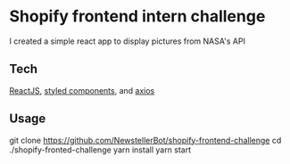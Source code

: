 # Shopify frontend intern challenge
I created a simple react app to display pictures from NASA's API

## Tech
<a href="https://reactjs.org">ReactJS</a>, <a href="https://styled-components.com">styled components</a>, and <a href="https://axios-http.com">axios</a>

## Usage
git clone https://github.com/NewstellerBot/shopify-frontend-challenge
cd ./shopify-fronted-challenge
yarn install
yarn start

